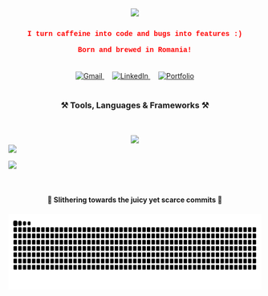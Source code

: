<h1 align="center">
    <img src="https://readme-typing-svg.herokuapp.com/?font=Courier+New&size=35&center=true&vCenter=true&width=500&height=70&duration=3200&color=FF6347&lines=Oh,+you+found+me!;Welcome,+I+guess+🙄;" />
</h1>

<h4 align="center" style="font-family: 'Courier New', monospace; color: red;">
  I turn caffeine into code and bugs into features :)<br/><br/>
  Born and brewed in Romania!
</h4>

<br/>

<div class="social-icons" align="center">
  <a href="mailto:robertpintilie55@gmail.com" style="margin: 0 8px;">
    <img
      src="https://img.shields.io/badge/Gmail-D14836?style=for-the-badge&logo=gmail&logoColor=white"
      alt="Gmail"
      height="32" />
  </a>
  <a href="https://www.linkedin.com/in/pintilie-robert-b39312288/" style="margin: 0 8px;">
    <img
      src="https://img.shields.io/badge/LinkedIn-0077B5?style=for-the-badge&logo=linkedin&logoColor=white"
      alt="LinkedIn"
      height="32" />
  </a>
  <a href="https://robertpintilie.com" style="margin: 0 8px;">
    <img
      src="https://img.shields.io/badge/Portfolio-FF6347?style=for-the-badge&logo=link&logoColor=white"
      alt="Portfolio"
      height="32" />
  </a>
</div>


<br/>
<div align="center">

<h3 align="center">⚒️ Tools, Languages & Frameworks ⚒️</h3>

<div align="center" style="margin-top: 50px;>
  
  <div style="display: grid; grid-template-columns: repeat(4, auto); gap: 10px;">
    <img src="https://skillicons.dev/icons?i=vscode,docker" />
      
<div style="display: grid; grid-template-columns: repeat(4, auto); gap: 10px; margin-bottom: 16px;">
    <img src="https://skillicons.dev/icons?i=angular,spring,dotnet,nodejs" />
  </div>
  </div>
  
<div style="display: grid; grid-template-columns: repeat(6, auto); gap: 10px; margin-bottom: 16px;">
    <img src="https://skillicons.dev/icons?i=cs,java,ts,html,css,mysql" />
  </div>
</div>

<br/>

<div align="center">
<h4> 🐍 Slithering towards the juicy yet scarce commits 🐍<h4>
<img src="https://raw.githubusercontent.com/Mayonnaise9886/Mayonnaise9886/output/snake.svg" alt="Snake animation" height="150" />
